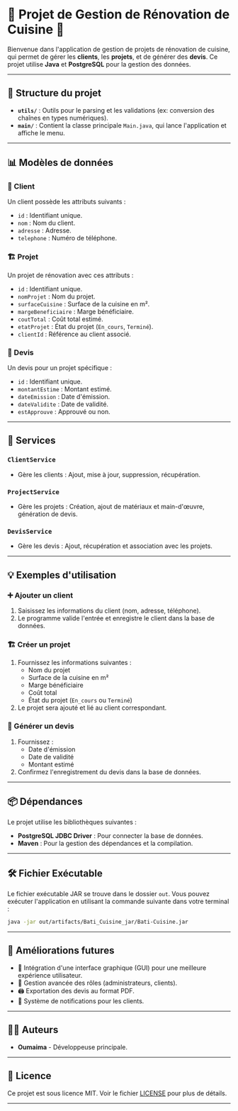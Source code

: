 # 🌟 Projet de Gestion de Rénovation de Cuisine 🌟

Bienvenue dans l'application de gestion de projets de rénovation de cuisine, qui permet de gérer les **clients**, les **projets**, et de générer des **devis**. Ce projet utilise **Java** et **PostgreSQL** pour la gestion des données.

---

## 📂 Structure du projet

- **`utils/`** : Outils pour le parsing et les validations (ex: conversion des chaînes en types numériques).
- **`main/`** : Contient la classe principale `Main.java`, qui lance l'application et affiche le menu.

---

## 📊 Modèles de données

### 👤 Client
Un client possède les attributs suivants :
- `id` : Identifiant unique.
- `nom` : Nom du client.
- `adresse` : Adresse.
- `telephone` : Numéro de téléphone.

### 🏗️ Projet
Un projet de rénovation avec ces attributs :
- `id` : Identifiant unique.
- `nomProjet` : Nom du projet.
- `surfaceCuisine` : Surface de la cuisine en m².
- `margeBeneficiaire` : Marge bénéficiaire.
- `coutTotal` : Coût total estimé.
- `etatProjet` : État du projet (`En_cours`, `Terminé`).
- `clientId` : Référence au client associé.

### 📝 Devis
Un devis pour un projet spécifique :
- `id` : Identifiant unique.
- `montantEstime` : Montant estimé.
- `dateEmission` : Date d'émission.
- `dateValidite` : Date de validité.
- `estApprouve` : Approuvé ou non.

---

## 🔧 Services

### `ClientService`
- Gère les clients : Ajout, mise à jour, suppression, récupération.

### `ProjectService`
- Gère les projets : Création, ajout de matériaux et main-d'œuvre, génération de devis.

### `DevisService`
- Gère les devis : Ajout, récupération et association avec les projets.

---

## 💡 Exemples d'utilisation

### ➕ Ajouter un client
1. Saisissez les informations du client (nom, adresse, téléphone).
2. Le programme valide l'entrée et enregistre le client dans la base de données.

### 🏗️ Créer un projet
1. Fournissez les informations suivantes :
    - Nom du projet
    - Surface de la cuisine en m²
    - Marge bénéficiaire
    - Coût total
    - État du projet (`En_cours` ou `Terminé`)
2. Le projet sera ajouté et lié au client correspondant.

### 📝 Générer un devis
1. Fournissez :
    - Date d'émission
    - Date de validité
    - Montant estimé
2. Confirmez l'enregistrement du devis dans la base de données.

---

## 📦 Dépendances

Le projet utilise les bibliothèques suivantes :
- **PostgreSQL JDBC Driver** : Pour connecter la base de données.
- **Maven** : Pour la gestion des dépendances et la compilation.

---


## 🛠️ Fichier Exécutable

Le fichier exécutable JAR se trouve dans le dossier `out`. Vous pouvez exécuter l'application en utilisant la commande suivante dans votre terminal :

```bash
java -jar out/artifacts/Bati_Cuisine_jar/Bati-Cuisine.jar
```
 ---
## 🚀 Améliorations futures

- 🎨 Intégration d'une interface graphique (GUI) pour une meilleure expérience utilisateur.
- 🔐 Gestion avancée des rôles (administrateurs, clients).
- 🖨️ Exportation des devis au format PDF.
- 🔔 Système de notifications pour les clients.

---

## 👩‍💻 Auteurs

- **Oumaima** - Développeuse principale.

---

## 📜 Licence

Ce projet est sous licence MIT. Voir le fichier [LICENSE](LICENSE) pour plus de détails.

---

